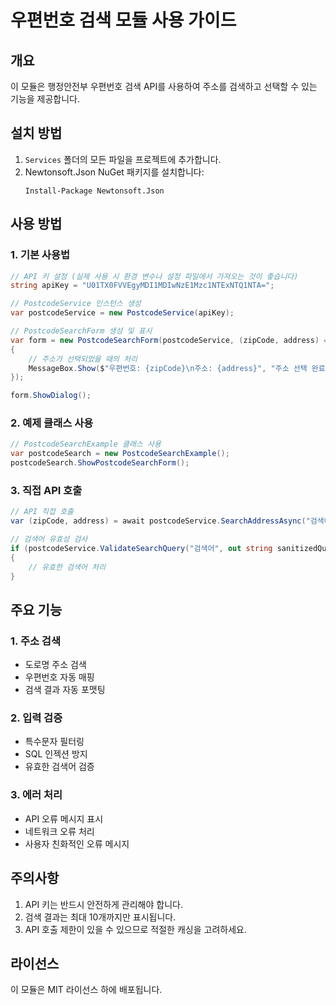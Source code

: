 # 우편번호 검색 모듈 사용 가이드

## 개요
이 모듈은 행정안전부 우편번호 검색 API를 사용하여 주소를 검색하고 선택할 수 있는 기능을 제공합니다.

## 설치 방법
1. `Services` 폴더의 모든 파일을 프로젝트에 추가합니다.
2. Newtonsoft.Json NuGet 패키지를 설치합니다:
   ```
   Install-Package Newtonsoft.Json
   ```

## 사용 방법

### 1. 기본 사용법
```csharp
// API 키 설정 (실제 사용 시 환경 변수나 설정 파일에서 가져오는 것이 좋습니다)
string apiKey = "U01TX0FVVEgyMDI1MDIwNzE1Mzc1NTExNTQ1NTA=";

// PostcodeService 인스턴스 생성
var postcodeService = new PostcodeService(apiKey);

// PostcodeSearchForm 생성 및 표시
var form = new PostcodeSearchForm(postcodeService, (zipCode, address) =>
{
    // 주소가 선택되었을 때의 처리
    MessageBox.Show($"우편번호: {zipCode}\n주소: {address}", "주소 선택 완료");
});

form.ShowDialog();
```

### 2. 예제 클래스 사용
```csharp
// PostcodeSearchExample 클래스 사용
var postcodeSearch = new PostcodeSearchExample();
postcodeSearch.ShowPostcodeSearchForm();
```

### 3. 직접 API 호출
```csharp
// API 직접 호출
var (zipCode, address) = await postcodeService.SearchAddressAsync("검색어");

// 검색어 유효성 검사
if (postcodeService.ValidateSearchQuery("검색어", out string sanitizedQuery))
{
    // 유효한 검색어 처리
}
```

## 주요 기능

### 1. 주소 검색
- 도로명 주소 검색
- 우편번호 자동 매핑
- 검색 결과 자동 포맷팅

### 2. 입력 검증
- 특수문자 필터링
- SQL 인젝션 방지
- 유효한 검색어 검증

### 3. 에러 처리
- API 오류 메시지 표시
- 네트워크 오류 처리
- 사용자 친화적인 오류 메시지

## 주의사항
1. API 키는 반드시 안전하게 관리해야 합니다.
2. 검색 결과는 최대 10개까지만 표시됩니다.
3. API 호출 제한이 있을 수 있으므로 적절한 캐싱을 고려하세요.

## 라이선스
이 모듈은 MIT 라이선스 하에 배포됩니다. 